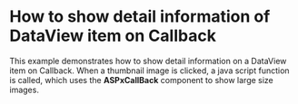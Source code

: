 # How to show detail information of DataView item on Callback


<p>This example demonstrates how to show detail information on a DataView item on Callback. When a thumbnail image is clicked, a java script function is called, which uses the <strong>ASPxCallBack</strong> component to show large size images.</p>

<br/>


